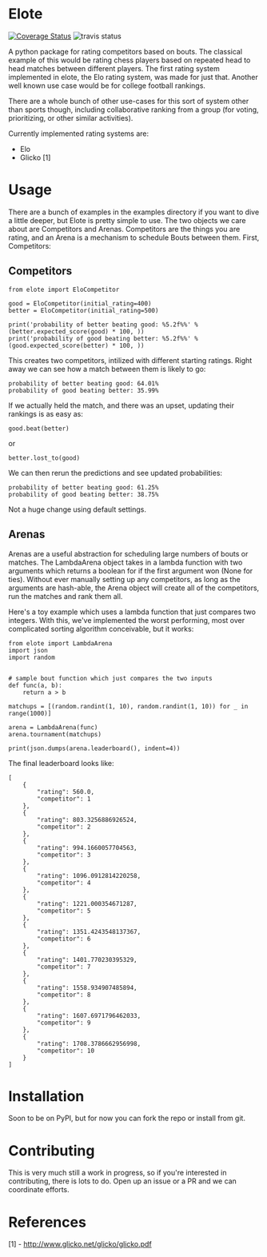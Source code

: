 Elote
=====

[![Coverage Status](https://coveralls.io/repos/wdm0006/elote/badge.svg?branch=master&service=github)](https://coveralls.io/github/wdm0006/elote?branch=master)  ![travis status](https://travis-ci.org/wdm0006/elote.svg?branch=master) 

A python package for rating competitors based on bouts. The classical example of this would be rating chess players based
on repeated head to head matches between different players. The first rating system implemented in elote, the Elo rating
system, was made for just that. Another well known use case would be for college football rankings.

There are a whole bunch of other use-cases for this sort of system other than sports though, including collaborative
ranking from a group (for voting, prioritizing, or other similar activities).

Currently implemented rating systems are:

 * Elo
 * Glicko [1]

Usage
=====

There are a bunch of examples in the examples directory if you want to dive a little deeper, but 
Elote is pretty simple to use. The two objects we care about are Competitors and Arenas. Competitors 
are the things you are rating, and an Arena is a mechanism to schedule Bouts between them. First, Competitors:

Competitors
-----------

    from elote import EloCompetitor
    
    good = EloCompetitor(initial_rating=400)
    better = EloCompetitor(initial_rating=500)
    
    print('probability of better beating good: %5.2f%%' % (better.expected_score(good) * 100, ))
    print('probability of good beating better: %5.2f%%' % (good.expected_score(better) * 100, ))

This creates two competitors, intilized with different starting ratings. Right away we can see how a match
between them is likely to go:

    probability of better beating good: 64.01%
    probability of good beating better: 35.99%

If we actually held the match, and there was an upset, updating their rankings is as easy as:

    good.beat(better)
    
or

    better.lost_to(good)
    
We can then rerun the predictions and see updated probabilities:

    probability of better beating good: 61.25%
    probability of good beating better: 38.75%
    
Not a huge change using default settings.

Arenas
------

Arenas are a useful abstraction for scheduling large numbers of bouts or matches. The LambdaArena object 
takes in a lambda function with two arguments which returns a boolean for if the first argument won (None for ties). Without 
ever manually setting up any competitors, as long as the arguments are hash-able, the Arena object will create
all of the competitors, run the matches and rank them all. 

Here's a toy example which uses a lambda function that just compares two integers. With this, we've implemented
the worst performing, most over complicated sorting algorithm conceivable, but it works:

    from elote import LambdaArena
    import json
    import random
    
    
    # sample bout function which just compares the two inputs
    def func(a, b):
        return a > b
    
    matchups = [(random.randint(1, 10), random.randint(1, 10)) for _ in range(1000)]
    
    arena = LambdaArena(func)
    arena.tournament(matchups)
    
    print(json.dumps(arena.leaderboard(), indent=4))

The final leaderboard looks like:

    [
        {
            "rating": 560.0,
            "competitor": 1
        },
        {
            "rating": 803.3256886926524,
            "competitor": 2
        },
        {
            "rating": 994.1660057704563,
            "competitor": 3
        },
        {
            "rating": 1096.0912814220258,
            "competitor": 4
        },
        {
            "rating": 1221.000354671287,
            "competitor": 5
        },
        {
            "rating": 1351.4243548137367,
            "competitor": 6
        },
        {
            "rating": 1401.770230395329,
            "competitor": 7
        },
        {
            "rating": 1558.934907485894,
            "competitor": 8
        },
        {
            "rating": 1607.6971796462033,
            "competitor": 9
        },
        {
            "rating": 1708.3786662956998,
            "competitor": 10
        }
    ]



Installation
============

Soon to be on PyPI, but for now you can fork the repo or install from git.

Contributing
============

This is very much still a work in progress, so if you're interested in contributing, there is lots to do. Open up an
issue or a PR and we can coordinate efforts.

References
==========

 [1] - http://www.glicko.net/glicko/glicko.pdf